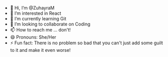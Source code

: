 - 👋 Hi, I’m @ZuhayraM
- 👀 I’m interested in React
- 🌱 I’m currently learning Git
- 💞️ I’m looking to collaborate on Coding
- 📫 How to reach me ... don't!
- 😄 Pronouns: She/Her
- ⚡ Fun fact: There is no problem so bad that you can't just add some guilt to it and make it even worse!

<!---
ZuhayraM/ZuhayraM is a ✨ special ✨ repository because its `README.md` (this file) appears on your GitHub profile.
You can click the Preview link to take a look at your changes.
--->
